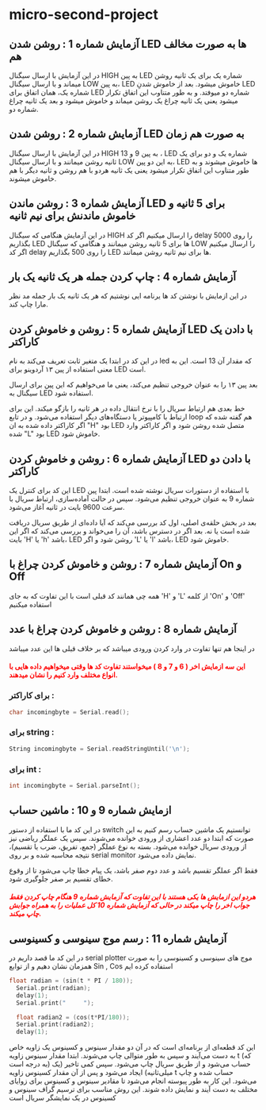 # micro-second-project

## آزمایش شماره 1 : روشن شدن LED ها به صورت مخالف هم

در این آزمایش با ارسال سیگنال HIGH به پین   LED شماره یک برای یک ثانیه روشن میماند و با ارسال سیگنال LOW به پین، LED خاموش میشود.
بعد از خاموش شدنِ LED شماره یک، همان اتفاق برای LED شماره دو میوفتد.
و به طور متناوب این اتفاق تکرار میشود یعنی یک ثانیه چراغ یک روشن میماند و خاموش میشود و بعد یک ثانیه چراغ شماره دو.


## آزمایش شماره 2 :  روشن شدن LED به صورت هم زمان

در این آزمایش با ارسال سیگنال HIGH به پین 9 و 13 ، LED شماره یک و دو برای یک ثانیه روشن میمانند و با ارسال سیگنال LOW به این دو پین، LED ها خاموش میشوند و به طور متناوب این اتفاق تکرار میشود یعنی یک ثانیه هردو با هم روشن و ثانیه دیگر با هم خاموش میشوند.

## آزمایش شماره 3 : روشن ماندن LED برای 5 ثانیه و خاموش ماندنش برای نیم ثانیه

در این آزمایش هنگامی که سیگنال HIGH را ارسال میکنیم اگر کد delay را روی 5000 بگذاریم LED ها برای 5 ثانیه روشن میمانند و هنگامی که سیگنال LOW را ارسال میکنیم اگر کد delay را روی 500 بگذاریم LED ها برای نیم ثانیه روشن میمانند.

## آزمایش شماره 4 : چاپ کردن جمله هر یک ثانیه یک بار

در این ازمایش با نوشتن کد ها یرنامه ایی نوشتیم که هر یک ثانیه یک بار جمله مد نظر مارا چاپ کند.

## آزمایش شماره 5 : روشن و خاموش کردن LED با دادن یک کاراکتر

در این کد در ابتدا یک متغیر ثابت تعریف می‌کند به نام led که مقدار آن 13 است. این به معنی استفاده از پین ۱۳ آردوینو برای LED است.

بعد پین ۱۳ را به عنوان خروجی تنظیم می‌کند، یعنی ما می‌خواهیم که این پین برای ارسال سیگنال به LED استفاده شود.

خط بعدی هم ارتباط سریال را با نرخ انتقال داده در هر ثانیه را بازگو میکند. این برای ارتباط با کامپیوتر یا دستگاه‌های دیگر استفاده می‌شود.
و در تابع loop هم گفته شده که اگر کاراکتر داده شده به ان "H" بود LED متصل شده روشن شود و اگر کاراکتر وارد شده "L" بود LED خاموش شود.

## آزمایش شماره 6 : روشن و خاموش کردن LED با دادن دو کاراکتر

این کد برای کنترل یک LED با استفاده از دستورات سریال نوشته شده است. 
ابتدا پین شماره 9 به عنوان خروجی تنظیم می‌شود. سپس در حالت آماده‌سازی، ارتباط سریال با سرعت 9600 بایت در ثانیه آغاز می‌شود.

 بعد در بخش حلقه‌ی اصلی، اول کد بررسی می‌کند که آیا داده‌ای از طریق سریال دریافت شده است یا نه. بعد اگر در دسترس باشد، آن را می‌خواند و بررسی می‌کند که اگر این بایت 'H' یا 'h' باشد، LED روشن شود و اگر 'L' یا 'l' باشد، LED خاموش شود.

 ## آزمایش شماره 7 : روشن و خاموش کردن چراغ با On و  Off

 همه چی همانند کد قبلی است با این تفاوت که به جای 'H' و  'L' از کلمه  'On' و   'Off' استفاده میکنیم

 ## آزمایش شماره 8 : روشن و خاموش کردن چراغ با عدد

در اینجا هم تنها تفاوت در وارد کردن ورودی میباشد که بر خلاف قبلی ها این عدد میباشد

#### <span style="color:red"> این سه ازمایش اخر ( 6 و 7 و 8 )  میخواستند تفاوت کد ها وقتی میخواهیم داده هایی با انواع مختلف وارد کنیم را نشان میدهند.

### برای کاراکتر :
```c++
char incomingbyte = Serial.read();
```
### برای string :

```c++
String incomingbyte = Serial.readStringUntil('\n');
```

### برای int :

```c++
int incomingbyte = Serial.parseInt();
```

## ازمایش  شماره 9 و 10 : ماشین حساب

در این کد ما با استفاده از دستور switch توانستیم یک ماشین حساب رسم کنیم به این صورت که ابتدا دو عدد اعشاری از ورودی خوانده می‌شوند.
 سپس یک عملگر ریاضی نیز از ورودی سریال خوانده می‌شود. بسته به نوع عملگر (جمع، تفریق، ضرب یا تقسیم)، نتیجه محاسبه شده و بر روی  serial monitor  نمایش داده می‌شود.
 
 فقط اگر عملگر تقسیم باشد و عدد دوم صفر باشد، یک پیام خطا چاپ می‌شود تا از وقوع خطای تقسیم بر صفر جلوگیری شود.

##### <span style="color:red"> هردو این ازمایش ها یکی هستند با این تفاوت که آزمایش شماره 9 هنگام چاپ کردن فقط جواب اخر را چاپ میکند در حالی که آزمایش شماره 10 کل عملیات را به همراه جوابش چاپ میکند.

## آزمایش شماره 11 : رسم موج سینوسی و کسینوسی

در این کد ما قصد داریم در serial plotter  موج های سینوسی و کسینوسی را به صورت همزمان نشان دهیم
و از توابع Sin , Cos استفاده کرده ایم

```c++
float radian = (sin(t * PI / 180));
  Serial.print(radian);
  delay(1);
  Serial.print("     ");

  float radian2 = (cos(t*PI/180));
  Serial.print(radian2);
  delay(1);
```
این کد قطعه‌ای از برنامه‌ای است که در آن دو مقدار سینوس و کسینوس یک زاویه خاص به دست می‌آیند و سپس به طور متوالی چاپ می‌شوند.
ابتدا مقدار سینوس زاویه t (که به درجه است) حساب می‌شود و از طریق سریال چاپ می‌شود. سپس کمی تاخیر (یک میلی‌ثانیه) ایجاد می‌شود و پس از آن مقدار کسینوس زاویه t حساب شده و چاپ می‌شود. این کار به طور پیوسته انجام می‌شود تا مقادیر سینوس و کسینوس برای زوایای مختلف به دست آیند و نمایش داده شوند. این روش مناسب برای ترسیم گراف سینوس و کسینوس در یک نمایشگر سریال است
